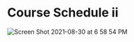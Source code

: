 # Course Schedule ii



![Screen Shot 2021-08-30 at 6 58 54 PM](https://user-images.githubusercontent.com/11432315/131429969-d52540fb-5f29-44dd-b99c-fb99d0e1c044.png)

